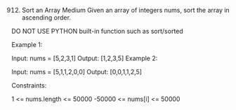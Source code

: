 912. Sort an Array
Medium
Given an array of integers nums, sort the array in ascending order.

DO NOT USE PYTHON built-in function such as sort/sorted
 

Example 1:

Input: nums = [5,2,3,1]
Output: [1,2,3,5]
Example 2:

Input: nums = [5,1,1,2,0,0]
Output: [0,0,1,1,2,5]
 

Constraints:

1 <= nums.length <= 50000
-50000 <= nums[i] <= 50000
